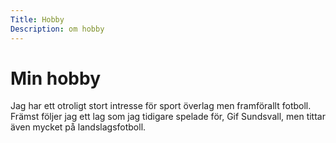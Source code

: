 ```yaml
---
Title: Hobby 
Description: om hobby
---
```


Min hobby
==================

Jag har ett otroligt stort intresse för sport överlag men framförallt fotboll. Främst följer jag ett lag som jag tidigare spelade för, Gif Sundsvall, men tittar även mycket på landslagsfotboll. 